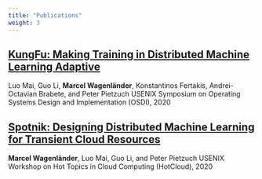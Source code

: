 ```yaml
---
title: "Publications"
weight: 3
---
```


## [KungFu: Making Training in Distributed Machine Learning Adaptive](https://www.usenix.org/system/files/osdi20-mai.pdf)
Luo Mai, Guo Li, **Marcel Wagenländer**, Konstantinos Fertakis, Andrei-Octavian Brabete, and Peter Pietzuch
USENIX Symposium on Operating Systems Design and Implementation (OSDI), 2020

## [Spotnik: Designing Distributed Machine Learning for Transient Cloud Resources](https://www.usenix.org/system/files/hotcloud20_paper_wagenlander.pdf)
**Marcel Wagenländer**, Luo Mai, Guo Li, and Peter Pietzuch
USENIX Workshop on Hot Topics in Cloud Computing (HotCloud), 2020
